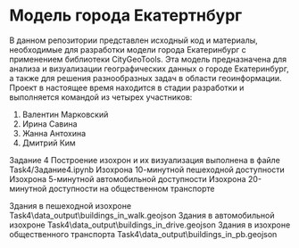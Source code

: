 # Модель города Екатертнбург
В данном репозитории представлен исходный код и материалы, необходимые для разработки модели города Екатеринбург с применением библиотеки CityGeoTools. Эта модель предназначена для анализа и визуализации географических данных о городе Екатеринбург, а также для решения разнообразных задач в области геоинформации. Проект в настоящее время находится в стадии разработки и выполняется командой из четырех участников:

1. Валентин Марковский
2. Ирина Савина
3. Жанна Антохина
4. Дмитрий Ким

Задание 4
Построение изохрон и их визуализация выполнена в файле Task4/Задание4.ipynb
Изохрона 10-минутной пешеходной доступности
Изохрона 5-минутной автомобильной доступности
Изохрона 20-минутной доступности на общественном транспорте

Здания в пешеходной изохроне
Task4\data_output\buildings_in_walk.geojson
Здания в автомобильной изохроне
Task4\data_output\buildings_in_drive.geojson
Здания в изохроне общественного транспорта
Task4\data_output\buildings_in_pb.geojson
